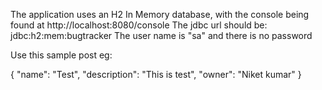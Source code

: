 The application uses an H2 In Memory database, with the console being found at http://localhost:8080/console
The jdbc url should be: jdbc:h2:mem:bugtracker
The user name is "sa" and there is no password

Use this sample post eg:

{
	"name": "Test",
	"description": "This is test",
	"owner": "Niket kumar"
}